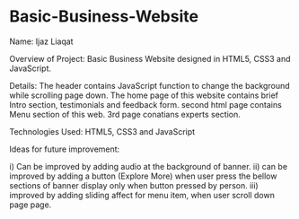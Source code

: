 # Basic-Business-Website
Name: 
       Ijaz Liaqat

Overview of Project:
        Basic Business Website designed in HTML5, CSS3 and JavaScript.

Details:
        The header contains JavaScript function to change the background while scrolling page down.
        The home page of this website contains brief Intro section, testimonials and feedback form. second html page contains Menu section of this web. 3rd page conatians experts section.

Technologies Used:
    HTML5, CSS3 and JavaScript
    
Ideas for future improvement:
 
 i) Can be improved by adding audio at the background of banner.
 ii) can be improved by adding a button (Explore More) when user press the bellow sections of banner display only when button pressed by person.
 iii) improved by adding sliding affect for menu item, when user scroll down page page.
